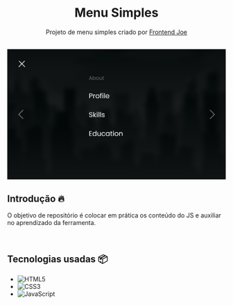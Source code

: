 <h1 align="center">Menu Simples</h1>
<p align="center">Projeto de menu simples criado por <a href="https://github.com/frontend-joe">Frontend Joe</a></p> <br>

<img src="assets/preview.png">

##  Introdução 🔥
O objetivo de repositório é colocar em prática os conteúdo do JS e auxiliar no aprendizado da ferramenta. <br>

<br>

##  Tecnologias usadas 📦
- ![HTML5](https://img.shields.io/badge/html5-%23E34F26.svg?style=for-the-badge&logo=html5&logoColor=white)
- ![CSS3](https://img.shields.io/badge/css3-%231572B6.svg?style=for-the-badge&logo=css3&logoColor=white)
- ![JavaScript](https://img.shields.io/badge/javascript-%23323330.svg?style=for-the-badge&logo=javascript&logoColor=%23F7DF1E)

